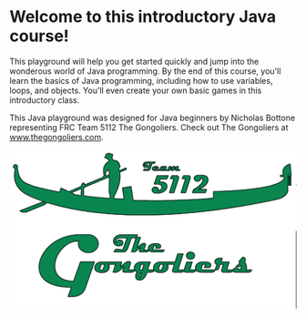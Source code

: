 # Welcome to this introductory Java course!

This playground will help you get started quickly and jump into the wonderous world of Java programming.
By the end of this course, you'll learn the basics of Java programming, including how to use variables, loops, and objects.  You'll even create your own basic games in this introductory class.

This Java playground was designed for Java beginners by Nicholas Bottone representing FRC Team 5112 The Gongoliers.  Check out The Gongoliers at www.thegongoliers.com.

![Gongoliers Logo, a man rowing a gondola](gondola-logo.png?raw=true "Gongoliers Logo")
